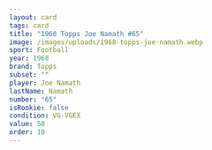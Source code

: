 ```yaml
---
layout: card
tags: card
title: "1968 Topps Joe Namath #65"
image: /images/uploads/1968-topps-joe-namath.webp
sport: Football
year: 1968
brand: Topps
subset: ""
player: Joe Namath
lastName: Namath
number: "65"
isRookie: false
condition: VG-VGEX
value: 50
order: 10
---
```

